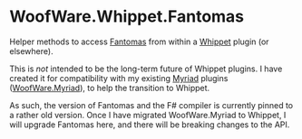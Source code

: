 # WoofWare.Whippet.Fantomas

Helper methods to access [Fantomas](https://github.com/fsprojects/fantomas) from within a [Whippet](https://github.com/Smaug123/WoofWare.Whippet) plugin (or elsewhere).

This is *not* intended to be the long-term future of Whippet plugins.
I have created it for compatibility with my existing [Myriad](https://github.com/MoiraeSoftware/myriad) plugins ([WoofWare.Myriad](https://github.com/Smaug123/WoofWare.Myriad/)), to help the transition to Whippet.

As such, the version of Fantomas and the F# compiler is currently pinned to a rather old version.
Once I have migrated WoofWare.Myriad to Whippet, I will upgrade Fantomas here, and there will be breaking changes to the API.
